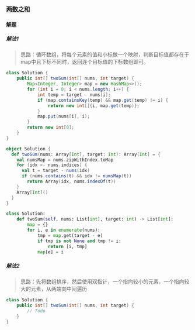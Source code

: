 ### [两数之和](https://leetcode-cn.com/problems/two-sum/)

#### 解题

##### 解法1

> 思路：循环数组，将每个元素的值和小标做一个映射，判断目标值都存在于map中且下标不同时，返回连个目标值的下标数组即可。

```java
class Solution {
    public int[] twoSum(int[] nums, int target) {
        Map<Integer, Integer> map = new HashMap<>();
        for (int i = 0; i < nums.length; i++) {
            int temp = target - nums[i];
            if (map.containsKey(temp) && map.get(temp) != i) {
                return new int[]{i, map.get(temp)};
            }
            map.put(nums[i], i);
        }
        return new int[0];
    }
}
```

```scala
object Solution {
  def twoSum(nums: Array[Int], target: Int): Array[Int] = {
    val numsMap = nums.zipWithIndex.toMap
    for (idx <- nums.indices) {
      val t = target - nums(idx)
      if (nums.contains(t) && idx != numsMap(t))
        return Array(idx, nums.indexOf(t))
    }
    Array[Int]()
  }
}
```

```python
class Solution:
    def twoSum(self, nums: List[int], target: int) -> List[int]:
        map = {}
        for i, e in enumerate(nums):
            tmp = map.get(target - e)
            if tmp is not None and tmp != i:
                return [i, tmp]
            map[e] = i
```

##### 解法2

> 思路：先将数组排序，然后使用双指针，一个指向较小的元素，一个指向较大的元素，从两端向中间遍历

```java
class Solution {
    public int[] twoSum(int[] nums, int target) {
        // Todo
    }
}
```

